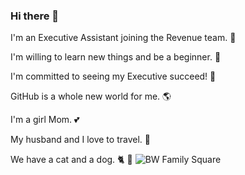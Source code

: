 ### Hi there 👋



I'm an Executive Assistant joining the Revenue team. :100: 

I'm willing to learn new things and be a beginner. :pencil: 

I'm committed to seeing my Executive succeed! :dizzy:  

GitHub is a whole new world for me. :earth_americas:  

I'm a girl Mom. :two_hearts: 

My husband and I love to travel. :palm_tree: 

We have a cat and a dog. :cat2: :dog: 
![BW Family Square](https://user-images.githubusercontent.com/84856939/123112976-cc268900-d403-11eb-9885-0d6980e8b483.jpg)
